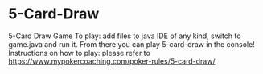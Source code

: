 # 5-Card-Draw
5-Card Draw Game
To play: add files to java IDE of any kind, switch to game.java and run it. From there you can play 5-card-draw in the console!
Instructions on how to play: please refer to https://www.mypokercoaching.com/poker-rules/5-card-draw/
